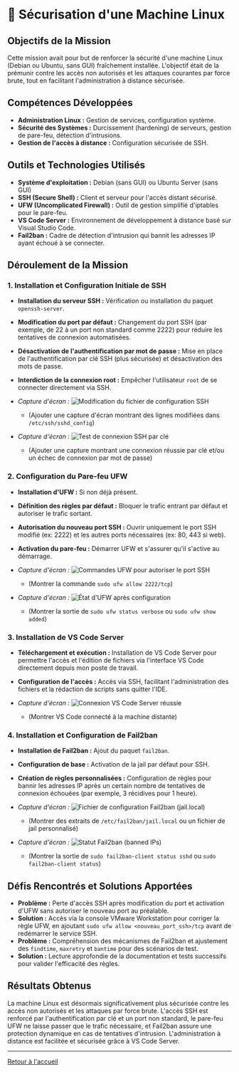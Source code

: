 # 🔐 Sécurisation d'une Machine Linux 

## Objectifs de la Mission
Cette mission avait pour but de renforcer la sécurité d'une machine Linux (Debian ou Ubuntu, sans GUI) fraîchement installée. L'objectif était de la prémunir contre les accès non autorisés et les attaques courantes par force brute, tout en facilitant l'administration à distance sécurisée.

## Compétences Développées
* **Administration Linux :** Gestion de services, configuration système.
* **Sécurité des Systèmes :** Durcissement (hardening) de serveurs, gestion de pare-feu, détection d'intrusions.
* **Gestion de l'accès à distance :** Configuration sécurisée de SSH.

## Outils et Technologies Utilisés
* **Système d'exploitation :** Debian (sans GUI) ou Ubuntu Server (sans GUI)
* **SSH (Secure Shell) :** Client et serveur pour l'accès distant sécurisé.
* **UFW (Uncomplicated Firewall) :** Outil de gestion simplifié d'iptables pour le pare-feu.
* **VS Code Server :** Environnement de développement à distance basé sur Visual Studio Code.
* **Fail2ban :** Cadre de détection d'intrusion qui bannit les adresses IP ayant échoué à se connecter.

## Déroulement de la Mission

### 1. Installation et Configuration Initiale de SSH
* **Installation du serveur SSH :** Vérification ou installation du paquet `openssh-server`.
* **Modification du port par défaut :** Changement du port SSH (par exemple, de 22 à un port non standard comme 2222) pour réduire les tentatives de connexion automatisées.
* **Désactivation de l'authentification par mot de passe :** Mise en place de l'authentification par clé SSH (plus sécurisée) et désactivation des mots de passe.
* **Interdiction de la connexion root :** Empêcher l'utilisateur `root` de se connecter directement via SSH.

* *Capture d'écran :* ![Modification du fichier de configuration SSH](images/mission-2/ssh-config-edit.png)
    * (Ajouter une capture d'écran montrant des lignes modifiées dans `/etc/ssh/sshd_config`)
* *Capture d'écran :* ![Test de connexion SSH par clé](images/mission-2/ssh-key-auth-test.png)
    * (Ajouter une capture montrant une connexion réussie par clé et/ou un échec de connexion par mot de passe)

### 2. Configuration du Pare-feu UFW
* **Installation d'UFW :** Si non déjà présent.
* **Définition des règles par défaut :** Bloquer le trafic entrant par défaut et autoriser le trafic sortant.
* **Autorisation du nouveau port SSH :** Ouvrir uniquement le port SSH modifié (ex: 2222) et les autres ports nécessaires (ex: 80, 443 si web).
* **Activation du pare-feu :** Démarrer UFW et s'assurer qu'il s'active au démarrage.

* *Capture d'écran :* ![Commandes UFW pour autoriser le port SSH](images/mission-2/ufw-allow-ssh-port.png)
    * (Montrer la commande `sudo ufw allow 2222/tcp`)
* *Capture d'écran :* ![État d'UFW après configuration](images/mission-2/ufw-status.png)
    * (Montrer la sortie de `sudo ufw status verbose` ou `sudo ufw show added`)

### 3. Installation de VS Code Server
* **Téléchargement et exécution :** Installation de VS Code Server pour permettre l'accès et l'édition de fichiers via l'interface VS Code directement depuis mon poste de travail.
* **Configuration de l'accès :** Accès via SSH, facilitant l'administration des fichiers et la rédaction de scripts sans quitter l'IDE.

* *Capture d'écran :* ![Connexion VS Code Server réussie](images/mission-2/vscode-server-connect.png)
    * (Montrer VS Code connecté à la machine distante)

### 4. Installation et Configuration de Fail2ban
* **Installation de Fail2ban :** Ajout du paquet `fail2ban`.
* **Configuration de base :** Activation de la jail par défaut pour SSH.
* **Création de règles personnalisées :** Configuration de règles pour bannir les adresses IP après un certain nombre de tentatives de connexion échouées (par exemple, 3 récidives pour 1 heure).

* *Capture d'écran :* ![Fichier de configuration Fail2ban (jail.local)](images/mission-2/fail2ban-jail-local.png)
    * (Montrer des extraits de `/etc/fail2ban/jail.local` ou un fichier de jail personnalisé)
* *Capture d'écran :* ![Statut Fail2ban (banned IPs)](images/mission-2/fail2ban-status-banned.png)
    * (Montrer la sortie de `sudo fail2ban-client status sshd` ou `sudo fail2ban-client status`)

## Défis Rencontrés et Solutions Apportées
* **Problème :** Perte d'accès SSH après modification du port et activation d'UFW sans autoriser le nouveau port au préalable.
* **Solution :** Accès via la console VMware Workstation pour corriger la règle UFW, en ajoutant `sudo ufw allow <nouveau_port_ssh>/tcp` avant de redémarrer le service SSH.
* **Problème :** Compréhension des mécanismes de Fail2ban et ajustement des `findtime`, `maxretry` et `bantime` pour des scénarios de test.
* **Solution :** Lecture approfondie de la documentation et tests successifs pour valider l'efficacité des règles.

## Résultats Obtenus
La machine Linux est désormais significativement plus sécurisée contre les accès non autorisés et les attaques par force brute. L'accès SSH est renforcé par l'authentification par clé et un port non standard, le pare-feu UFW ne laisse passer que le trafic nécessaire, et Fail2ban assure une protection dynamique en cas de tentatives d'intrusion. L'administration à distance est facilitée et sécurisée grâce à VS Code Server.

---

[Retour à l'accueil](../README.md)
